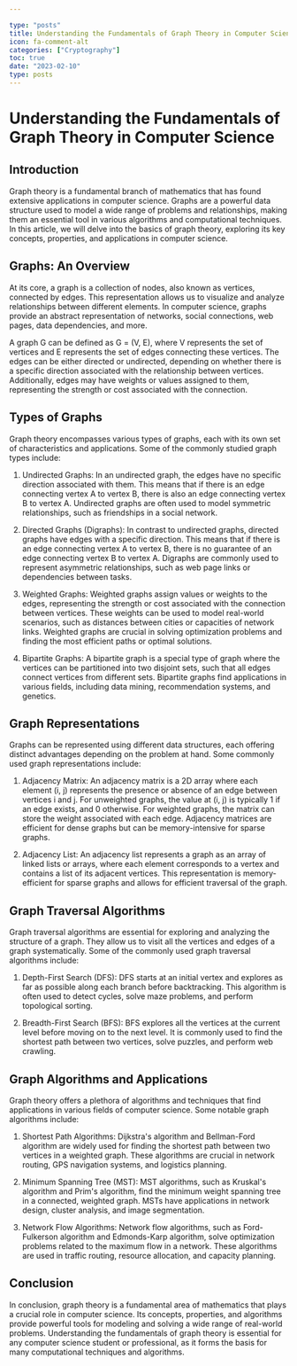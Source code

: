 ```yaml
---

type: "posts"
title: Understanding the Fundamentals of Graph Theory in Computer Science
icon: fa-comment-alt
categories: ["Cryptography"]
toc: true
date: "2023-02-10"
type: posts
---
```





# Understanding the Fundamentals of Graph Theory in Computer Science

## Introduction

Graph theory is a fundamental branch of mathematics that has found extensive applications in computer science. Graphs are a powerful data structure used to model a wide range of problems and relationships, making them an essential tool in various algorithms and computational techniques. In this article, we will delve into the basics of graph theory, exploring its key concepts, properties, and applications in computer science.

## Graphs: An Overview

At its core, a graph is a collection of nodes, also known as vertices, connected by edges. This representation allows us to visualize and analyze relationships between different elements. In computer science, graphs provide an abstract representation of networks, social connections, web pages, data dependencies, and more.

A graph G can be defined as G = (V, E), where V represents the set of vertices and E represents the set of edges connecting these vertices. The edges can be either directed or undirected, depending on whether there is a specific direction associated with the relationship between vertices. Additionally, edges may have weights or values assigned to them, representing the strength or cost associated with the connection.

## Types of Graphs

Graph theory encompasses various types of graphs, each with its own set of characteristics and applications. Some of the commonly studied graph types include:

1. Undirected Graphs: In an undirected graph, the edges have no specific direction associated with them. This means that if there is an edge connecting vertex A to vertex B, there is also an edge connecting vertex B to vertex A. Undirected graphs are often used to model symmetric relationships, such as friendships in a social network.

2. Directed Graphs (Digraphs): In contrast to undirected graphs, directed graphs have edges with a specific direction. This means that if there is an edge connecting vertex A to vertex B, there is no guarantee of an edge connecting vertex B to vertex A. Digraphs are commonly used to represent asymmetric relationships, such as web page links or dependencies between tasks.

3. Weighted Graphs: Weighted graphs assign values or weights to the edges, representing the strength or cost associated with the connection between vertices. These weights can be used to model real-world scenarios, such as distances between cities or capacities of network links. Weighted graphs are crucial in solving optimization problems and finding the most efficient paths or optimal solutions.

4. Bipartite Graphs: A bipartite graph is a special type of graph where the vertices can be partitioned into two disjoint sets, such that all edges connect vertices from different sets. Bipartite graphs find applications in various fields, including data mining, recommendation systems, and genetics.

## Graph Representations

Graphs can be represented using different data structures, each offering distinct advantages depending on the problem at hand. Some commonly used graph representations include:

1. Adjacency Matrix: An adjacency matrix is a 2D array where each element (i, j) represents the presence or absence of an edge between vertices i and j. For unweighted graphs, the value at (i, j) is typically 1 if an edge exists, and 0 otherwise. For weighted graphs, the matrix can store the weight associated with each edge. Adjacency matrices are efficient for dense graphs but can be memory-intensive for sparse graphs.

2. Adjacency List: An adjacency list represents a graph as an array of linked lists or arrays, where each element corresponds to a vertex and contains a list of its adjacent vertices. This representation is memory-efficient for sparse graphs and allows for efficient traversal of the graph.

## Graph Traversal Algorithms

Graph traversal algorithms are essential for exploring and analyzing the structure of a graph. They allow us to visit all the vertices and edges of a graph systematically. Some of the commonly used graph traversal algorithms include:

1. Depth-First Search (DFS): DFS starts at an initial vertex and explores as far as possible along each branch before backtracking. This algorithm is often used to detect cycles, solve maze problems, and perform topological sorting.

2. Breadth-First Search (BFS): BFS explores all the vertices at the current level before moving on to the next level. It is commonly used to find the shortest path between two vertices, solve puzzles, and perform web crawling.

## Graph Algorithms and Applications

Graph theory offers a plethora of algorithms and techniques that find applications in various fields of computer science. Some notable graph algorithms include:

1. Shortest Path Algorithms: Dijkstra's algorithm and Bellman-Ford algorithm are widely used for finding the shortest path between two vertices in a weighted graph. These algorithms are crucial in network routing, GPS navigation systems, and logistics planning.

2. Minimum Spanning Tree (MST): MST algorithms, such as Kruskal's algorithm and Prim's algorithm, find the minimum weight spanning tree in a connected, weighted graph. MSTs have applications in network design, cluster analysis, and image segmentation.

3. Network Flow Algorithms: Network flow algorithms, such as Ford-Fulkerson algorithm and Edmonds-Karp algorithm, solve optimization problems related to the maximum flow in a network. These algorithms are used in traffic routing, resource allocation, and capacity planning.

## Conclusion

In conclusion, graph theory is a fundamental area of mathematics that plays a crucial role in computer science. Its concepts, properties, and algorithms provide powerful tools for modeling and solving a wide range of real-world problems. Understanding the fundamentals of graph theory is essential for any computer science student or professional, as it forms the basis for many computational techniques and algorithms.